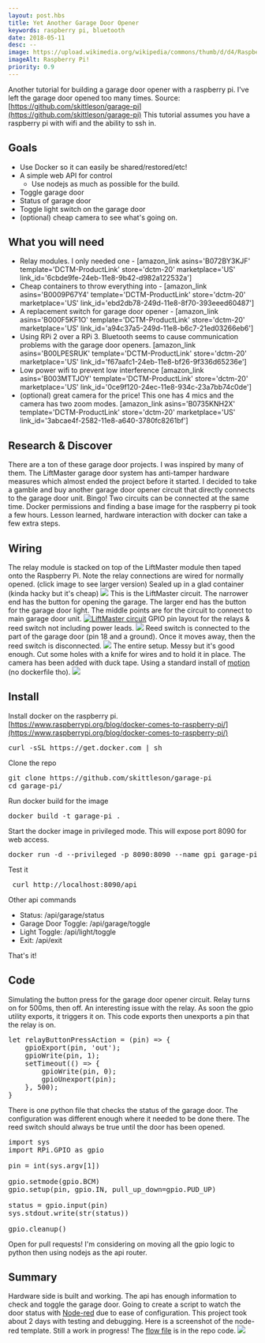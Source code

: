 ```yaml
---
layout: post.hbs
title: Yet Another Garage Door Opener
keywords: raspberry pi, bluetooth
date: 2018-05-11
desc: --
image: https://upload.wikimedia.org/wikipedia/commons/thumb/d/d4/Raspberry-Pi-2-Bare-BR.jpg/330px-Raspberry-Pi-2-Bare-BR.jpg
imageAlt: Raspberry Pi!
priority: 0.9
---
```


Another tutorial for building a garage door opener with a raspberry pi. I've left the garage door opened too many times. Source: [https://github.com/skittleson/garage-pi](https://github.com/skittleson/garage-pi) This tutorial assumes you have a raspberry pi with wifi and the ability to ssh in.

## Goals

*   Use Docker so it can easily be shared/restored/etc!
*   A simple web API for control
    *   Use nodejs as much as possible for the build.
*   Toggle garage door
*   Status of garage door
*   Toggle light switch on the garage door
*   (optional) cheap camera to see what's going on.

## What you will need

*   Relay modules. I only needed one - [amazon_link asins='B072BY3KJF' template='DCTM-ProductLink' store='dctm-20' marketplace='US' link_id='6cbde9fe-24eb-11e8-9b42-d982a122532a']
*   Cheap containers to throw everything into - [amazon_link asins='B0009P67Y4' template='DCTM-ProductLink' store='dctm-20' marketplace='US' link_id='ebd2db78-249d-11e8-8f70-393eeed60487']
*   A replacement switch for garage door opener - [amazon_link asins='B000F5KF1O' template='DCTM-ProductLink' store='dctm-20' marketplace='US' link_id='a94c37a5-249d-11e8-b6c7-21ed03266eb6']
*   Using RPi 2 over a RPi 3\. Bluetooth seems to cause communication problems with the garage door openers. [amazon_link asins='B00LPESRUK' template='DCTM-ProductLink' store='dctm-20' marketplace='US' link_id='f67aafc1-24eb-11e8-bf26-9f336d65236e']
*   Low power wifi to prevent low interference [amazon_link asins='B003MTTJOY' template='DCTM-ProductLink' store='dctm-20' marketplace='US' link_id='0ce9f120-24ec-11e8-934c-23a7bb74c0de']
*   (optional) great camera for the price! This one has 4 mics and the camera has two zoom modes. [amazon_link asins='B0735KNH2X' template='DCTM-ProductLink' store='dctm-20' marketplace='US' link_id='3abcae4f-2582-11e8-a640-3780fc8261bf']

## Research & Discover

There are a ton of these garage door projects. I was inspired by many of them. The LiftMaster garage door system has anti-tamper hardware measures which almost ended the project before it started. I decided to take a gamble and buy another garage door opener circuit that directly connects to the garage door unit. Bingo! Two circuits can be connected at the same time. Docker permissions and finding a base image for the raspberry pi took a few hours. Lesson learned, hardware interaction with docker can take a few extra steps.

## Wiring

The relay module is stacked on top of the LiftMaster module then taped onto the Raspberry Pi. Note the relay connections are wired for normally opened. (click image to see larger version) Sealed up in a glad container (kinda hacky but it's cheap) [![](https://docodethatmatters.com/wp-content/uploads/2018/03/20180310_203216-e1520744997650-576x1024.jpg)](https://docodethatmatters.com/wp-content/uploads/2018/03/20180310_203216-e1520744997650.jpg) This is the LiftMaster circuit. The narrower end has the button for opening the garage. The larger end has the button for the garage door light. The middle points are for the circuit to connect to main garage door unit. [![LiftMaster circuit](https://docodethatmatters.com/wp-content/uploads/2018/03/20180225_135400-300x169.jpg)](https://docodethatmatters.com/wp-content/uploads/2018/03/20180225_135400.jpg) GPIO pin layout for the relays & reed switch not including power leads. ![](https://docodethatmatters.com/wp-content/uploads/2018/03/raspberry-pi-2-b-plus-gpio.png) Reed switch is connected to the part of the garage door (pin 18 and a ground). Once it moves away, then the reed switch is disconnected. ![](https://docodethatmatters.com/wp-content/uploads/2018/03/20180310_203724-e1520796040493-169x300.jpg) The entire setup. Messy but it's good enough. Cut some holes with a knife for wires and to hold it in place. The camera has been added with duck tape. Using a standard install of [motion](https://motion-project.github.io/motion_build.html) (no dockerfile tho). [![](https://docodethatmatters.com/wp-content/uploads/2018/03/20180310_203637-1-e1520796191804-576x1024.jpg)](https://docodethatmatters.com/wp-content/uploads/2018/03/20180310_203637-1.jpg)

## Install

Install docker on the raspberry pi. [https://www.raspberrypi.org/blog/docker-comes-to-raspberry-pi/](https://www.raspberrypi.org/blog/docker-comes-to-raspberry-pi/)

<pre class="lang:default decode:true">curl -sSL https://get.docker.com | sh</pre>

Clone the repo

<pre class="lang:default decode:true">git clone https://github.com/skittleson/garage-pi
cd garage-pi/</pre>

Run docker build for the image

<pre class="lang:default decode:true">docker build -t garage-pi .</pre>

Start the docker image in privileged mode. This will expose port 8090 for web access.

<pre class="lang:default decode:true">docker run -d --privileged -p 8090:8090 --name gpi garage-pi</pre>

Test it

<pre class="lang:default decode:true"> curl http://localhost:8090/api</pre>

Other api commands

*   Status: /api/garage/status
*   Garage Door Toggle: /api/garage/toggle
*   Light Toggle: /api/light/toggle
*   Exit: /api/exit

That's it!

## Code

Simulating the button press for the garage door opener circuit. Relay turns on for 500ms, then off. An interesting issue with the relay. As soon the gpio utility exports, it triggers it on. This code exports then unexports a pin that the relay is on.

<pre class="lang:js decode:true">let relayButtonPressAction = (pin) => {
    gpioExport(pin, 'out');
    gpioWrite(pin, 1);
    setTimeout(() => {
        gpioWrite(pin, 0);
        gpioUnexport(pin);
    }, 500);
}</pre>

There is one python file that checks the status of the garage door. The configuration was different enough where it needed to be done there. The reed switch should always be true until the door has been opened.

<pre class="lang:python decode:true">import sys
import RPi.GPIO as gpio

pin = int(sys.argv[1])

gpio.setmode(gpio.BCM)
gpio.setup(pin, gpio.IN, pull_up_down=gpio.PUD_UP)

status = gpio.input(pin)
sys.stdout.write(str(status))

gpio.cleanup()</pre>

Open for pull requests! I'm considering on moving all the gpio logic to python then using nodejs as the api router.

## Summary

Hardware side is built and working. The api has enough information to check and toggle the garage door. Going to create a script to watch the door status with [Node-red](https://nodered.org/) due to ease of configuration. This project took about 2 days with testing and debugging. Here is a screenshot of the node-red template. Still a work in progress! The [flow file](https://github.com/skittleson/garage-pi/blob/master/garage-pi-node-red-flow.json) is in the repo code. [![](https://docodethatmatters.com/wp-content/uploads/2018/03/node-red-template-2-253x300.png)](https://docodethatmatters.com/wp-content/uploads/2018/03/node-red-template-2.png)